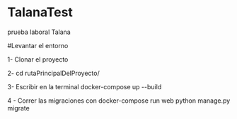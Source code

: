 # TalanaTest
prueba laboral Talana

#Levantar el entorno

1- Clonar el proyecto

2- cd rutaPrincipalDelProyecto/

3- Escribir en la terminal docker-compose up --build

4 - Correr las migraciones con docker-compose run web python manage.py migrate
